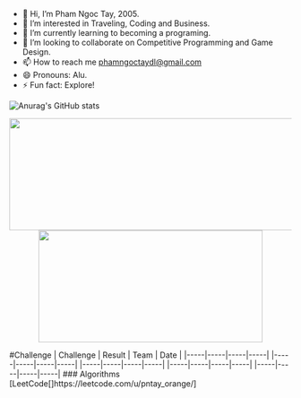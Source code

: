 - 👋 Hi, I’m Pham Ngoc Tay, 2005.
- 👀 I’m interested in Traveling, Coding and Business.
- 🌱 I’m currently learning to becoming a programing.
- 💞️ I’m looking to collaborate on Competitive Programming and Game Design.
- 📫 How to reach me phamngoctaydl@gmail.com
- 😄 Pronouns: Alu.
- ⚡ Fun fact: Explore!

![Anurag's GitHub stats](https://github-readme-stats.vercel.app/api?username=pntayorange&show_icons=true&&theme=vision-friendly-dark")

<p align="center">
  <img width="600" height="200" src="https://github-readme-stats.vercel.app/api?username=pntayorange&show_icons=true&theme=vision-friendly-dark">
  <img width="400" height="200" src="https://github-readme-stats.vercel.app/api/top-langs/?username=pntayorange&size_weight=0.0005&count_weight=0.3&layout=compact&theme=vision-friendly-dark">
</p>
#Challenge
| Challenge | Result | Team | Date |
|-----|-----|-----|-----|
|-----|-----|-----|-----|
|-----|-----|-----|-----|
|-----|-----|-----|-----|
|-----|-----|-----|-----|
### Algorithms [LeetCode[]https://leetcode.com/u/pntay_orange/]

